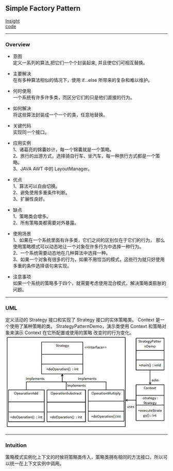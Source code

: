 ## Simple Factory Pattern
[Insight](https://www.cnblogs.com/onepiece-andy/p/python-strategy.html)  
[code](https://github.com/wan-h/BrainpowerCode/blob/master/DesignPatterns/StrategyPattern.py)

---
### Overview  
* 意图  
定义一系列的算法,把它们一个个封装起来, 并且使它们可相互替换。

* 主要解决  
在有多种算法相似的情况下，使用 if...else 所带来的复杂和难以维护。

* 何时使用  
一个系统有许多许多类，而区分它们的只是他们直接的行为。

* 如何解决  
将这些算法封装成一个一个的类，任意地替换。

* 关键代码  
实现同一个接口。

* 应用实例  
1、诸葛亮的锦囊妙计，每一个锦囊就是一个策略。   
2、旅行的出游方式，选择骑自行车、坐汽车，每一种旅行方式都是一个策略。   
3、JAVA AWT 中的 LayoutManager。

* 优点  
1、算法可以自由切换。   
2、避免使用多重条件判断。   
3、扩展性良好。

* 缺点  
1、策略类会增多。   
2、所有策略类都需要对外暴露。

* 使用场景  
1、如果在一个系统里面有许多类，它们之间的区别仅在于它们的行为，
那么使用策略模式可以动态地让一个对象在许多行为中选择一种行为。   
2、一个系统需要动态地在几种算法中选择一种。   
3、如果一个对象有很多的行为，如果不用恰当的模式，这些行为就只好使用多重的条件选择语句来实现。

* 注意事项  
如果一个系统的策略多于四个，就需要考虑使用混合模式，解决策略类膨胀的问题。

---
### UML  
定义活动的 Strategy 接口和实现了 Strategy 接口的实体策略类。
Context 是一个使用了某种策略的类。
StrategyPatternDemo，演示类使用 Context 和策略对象来演示 Context 在它所配置或使用的策略
改变时的行为变化。  
![](src/UML_0.PNG)  

---
### Intuition  
策略模式实例化上下文的时候将策略类传入，策略类拥有相同的方法接口，所以可以统一在上下文实例中调用。